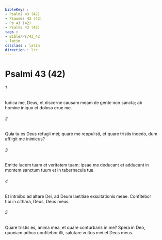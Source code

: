 ```yaml
---
bibleKeys : 
- Psalmi 43 (42)
- Psaumes 43 (42)
- Ps 43 (42)
- Psalms 43 (42)
tags : 
- Bible/Ps/43_42
- latin
cssclass : latin
direction : ltr
---
```


# Psalmi 43 (42)

###### 1
Iudica me, Deus, et discerne causam meam de gente non sancta; ab homine iniquo et doloso erue me.
###### 2
Quia tu es Deus refugii mei; quare me reppulisti, et quare tristis incedo, dum affligit me inimicus?
###### 3
Emitte lucem tuam et veritatem tuam; ipsae me deducant et adducant in montem sanctum tuum et in tabernacula tua.
###### 4
Et introibo ad altare Dei, ad Deum laetitiae exsultationis meae. Confitebor tibi in cithara, Deus, Deus meus.
###### 5
Quare tristis es, anima mea, et quare conturbaris in me? Spera in Deo, quoniam adhuc confitebor illi, salutare vultus mei et Deus meus.
